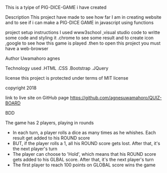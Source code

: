 This is a tyipe of PIG-DICE-GAME i have created

Description
This project have made to see how far I am in creating website and to see if i can make a PIG-DICE GAME in javascript using functions

project setup instructions
I used www3school ,visual studio code to writte some code and styling it .chrome to see some result and to create icon ,google to see how this game is played .then to open this project you must have a web-browser

Author
Uwamahoro agnes

Technology used
.HTML .CSS .Bootstrap .JQuery

license
this project is protected under terms of MIT license

copyright
2018

link to live site on GitHub page
https://github.com/agnesuwamahoro/QUIZ-BOARD

BDD

The game has 2 players, playing in rounds
- In each turn, a player rolls a dice as many times as he whishes. Each result get added to his ROUND score
- BUT, if the player rolls a 1, all his ROUND score gets lost. After that, it's the next player's turn
- The player can choose to 'Hold', which means that his ROUND score gets added to his GLBAL score. After that, it's the next player's turn
- The first player to reach 100 points on GLOBAL score wins the game

